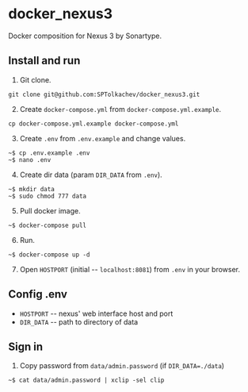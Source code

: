 # docker_nexus3
Docker composition for Nexus 3 by Sonartype.

## Install and run
1. Git clone.
```shell
git clone git@github.com:SPTolkachev/docker_nexus3.git
```

2. Create `docker-compose.yml` from `docker-compose.yml.example`.
```shell
cp docker-compose.yml.example docker-compose.yml
```

3. Create `.env` from `.env.example` and change values.
```shell
~$ cp .env.example .env
~$ nano .env
```

4. Create dir data (param `DIR_DATA` from `.env`).
```shell
~$ mkdir data
~$ sudo chmod 777 data
```

5. Pull docker image.
```shell
~$ docker-compose pull
```

6. Run.
```
~$ docker-compose up -d
```

7. Open `HOSTPORT` (initial -- `localhost:8081`) from `.env` in your browser.


## Config .env
- `HOSTPORT` -- nexus' web interface host and port
- `DIR_DATA` -- path to directory of data


## Sign in
1. Copy password from `data/admin.password` (if `DIR_DATA=./data`)
```
~$ cat data/admin.password | xclip -sel clip
```
